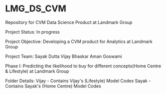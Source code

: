 # LMG_DS_CVM
Repository for CVM Data Science Product at Landmark Group

Project Status:
In progress

Project Objective:
Developing a CVM product for Analytics at Landmark Group

Project Team:
Sayak Dutta
Vijay Bhaskar
Aman Goswami

Phase I:
Predicting the likelihood to buy for different concepts(Home Centre & Lifestyle) at Landmark Group

Folder Details:
Vijay - Contains Vijay's (Lifestyle) Model Codes
Sayak - Contains Sayak's (Home Centre) Model Codes

